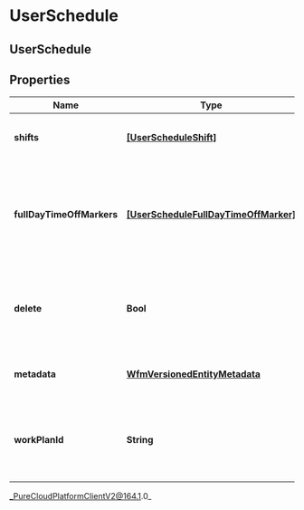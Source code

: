 # UserSchedule

## UserSchedule

## Properties

|Name | Type | Description | Notes|
|------------ | ------------- | ------------- | -------------|
| **shifts** | [**[UserScheduleShift]**]([UserScheduleShift]) | The shifts that belong to this schedule | [optional] |
| **fullDayTimeOffMarkers** | [**[UserScheduleFullDayTimeOffMarker]**]([UserScheduleFullDayTimeOffMarker]) | Markers to indicate a full day time off request, relative to the management unit time zone | [optional] |
| **delete** | **Bool** | If marked true for updating an existing user schedule, it will be deleted | [optional] |
| **metadata** | [**WfmVersionedEntityMetadata**](WfmVersionedEntityMetadata) | Version metadata for this schedule | |
| **workPlanId** | **String** | ID of the work plan associated with the user during schedule creation | [optional] |



_PureCloudPlatformClientV2@164.1.0_
